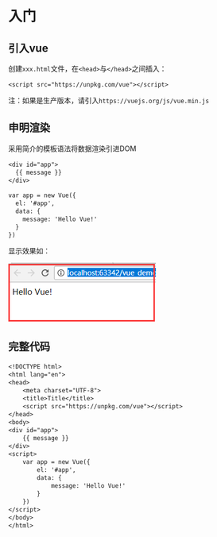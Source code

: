 # 入门

## 引入vue

创建``xxx.html``文件，在``<head>``与``</head>``之间插入：
```
<script src="https://unpkg.com/vue"></script>
```
注：如果是生产版本，请引入``https://vuejs.org/js/vue.min.js``

## 申明渲染

采用简介的模板语法将数据渲染引进DOM
```
<div id="app">
  {{ message }}
</div>
```

```
var app = new Vue({
  el: '#app',
  data: {
    message: 'Hello Vue!'
  }
})
```

显示效果如：

![](assets/2017-09-18-13-52-11.png)


## 完整代码
```
<!DOCTYPE html>
<html lang="en">
<head>
    <meta charset="UTF-8">
    <title>Title</title>
    <script src="https://unpkg.com/vue"></script>
</head>
<body>
<div id="app">
    {{ message }}
</div>
<script>
    var app = new Vue({
        el: '#app',
        data: {
            message: 'Hello Vue!'
        }
    })
</script>
</body>
</html>
```
